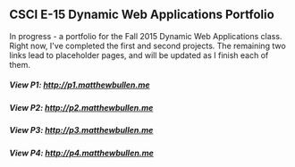 ## CSCI E-15 Dynamic Web Applications Portfolio

In progress - a portfolio for the Fall 2015 Dynamic Web Applications class. Right now, I've completed the first and second projects. The remaining two links lead to placeholder pages, and will be updated as I finish each of them.

##### View P1: http://p1.matthewbullen.me
##### View P2: http://p2.matthewbullen.me
##### View P3: http://p3.matthewbullen.me
##### View P4: http://p4.matthewbullen.me
